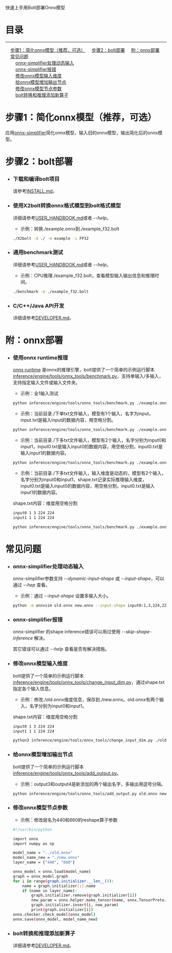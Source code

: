 快速上手用Bolt部署Onnx模型

# 目录
---
&nbsp;&nbsp;&nbsp;&nbsp;[步骤1：简化onnx模型（推荐，可选）](#步骤1：简化onnx模型（推荐，可选）) 
&nbsp;&nbsp;&nbsp;&nbsp;[步骤2：bolt部署](#步骤2：bolt部署) 
&nbsp;&nbsp;&nbsp;&nbsp;[附：onnx部署](#附：onnx部署) 
&nbsp;&nbsp;&nbsp;&nbsp;[常见问题](#常见问题)  
&nbsp;&nbsp;&nbsp;&nbsp;&nbsp;&nbsp;&nbsp;&nbsp;[onnx-simplifier处理动态输入](#onnx-simplifier处理动态输入)  
&nbsp;&nbsp;&nbsp;&nbsp;&nbsp;&nbsp;&nbsp;&nbsp;[onnx-simplifier报错](#onnx-simplifier报错)  
&nbsp;&nbsp;&nbsp;&nbsp;&nbsp;&nbsp;&nbsp;&nbsp;[修改onnx模型输入维度](#修改onnx模型输入维度)  
&nbsp;&nbsp;&nbsp;&nbsp;&nbsp;&nbsp;&nbsp;&nbsp;[给onnx模型增加输出节点](#给onnx模型增加输出节点)  
&nbsp;&nbsp;&nbsp;&nbsp;&nbsp;&nbsp;&nbsp;&nbsp;[修改onnx模型节点参数](#修改onnx模型节点参数)  
&nbsp;&nbsp;&nbsp;&nbsp;&nbsp;&nbsp;&nbsp;&nbsp;[bolt转换和推理添加新算子](#bolt转换和推理添加新算子)  

# 步骤1：简化onnx模型（推荐，可选）

  应用[onnx-simplifier](https://github.com/daquexian/onnx-simplifier)简化onnx模型，输入旧的onnx模型，输出简化后的onnx模型。


# 步骤2：bolt部署

- ### 下载和编译bolt项目

    请参考[INSTALL.md](INSTALL.md)。

- ### 使用X2bolt转换onnx格式模型到bolt格式模型

    详细请参考[USER_HANDBOOK.md](USER_HANDBOOK.md#model-conversion)或者 *--help*。
    
    * 示例：转换./example.onnx到./example_f32.bolt
    
    ```bash
    ./X2bolt -d ./ -m example -i FP32
    ```

- ### 通用benchmark测试

    详细请参考[USER_HANDBOOK.md](USER_HANDBOOK.md#model-inference)或者 *--help*。
    
    * 示例：CPU推理./example_f32.bolt，查看模型输入输出信息和推理时间。
    
    ```bash
    ./benchmark -m ./example_f32.bolt
    ```

- ### C/C++/Java API开发

    详细请参考[DEVELOPER.md](DEVELOPER.md##use-out-of-the-box-api-to-infer-your-model)。


# 附：onnx部署

- ### 使用onnx runtime推理

    [onnx runtime](https://github.com/microsoft/onnxruntime) 是onnx的推理引擎，bolt提供了一个简单的示例运行脚本[inference/engine/tools/onnx_tools/benchmark.py](../inference/engine/tools/onnx_tools/benchmark.py)，支持单输入/多输入，支持指定输入文件或输入文件夹。

    * 示例：全1输入测试
    
    ```bash
    python inference/engine/tools/onnx_tools/benchmark.py ./example.onnx
    ```
    
    * 示例：当前目录./下单txt文件输入，模型有1个输入，名字为input，input.txt是输入input的数据内容，用空格分割。
    
    ```bash
    python inference/engine/tools/onnx_tools/benchmark.py ./example.onnx ./input.txt
    ```
    
    * 示例：当前目录./下多txt文件输入，模型有2个输入，名字分别为input0和input1，input0.txt是输入input0的数据内容，用空格分割，input0.txt是输入input1的数据内容。
    
    ```bash
    python inference/engine/tools/onnx_tools/benchmark.py ./example.onnx ./
    ```
    
    * 示例：当前目录./下多txt文件输入，输入维度是动态的，模型有2个输入，名字分别为input0和input1，shape.txt记录实际推理输入维度，input0.txt是输入input0的数据内容，用空格分割，input0.txt是输入input1的数据内容。
    
    shape.txt内容：维度用空格分割
    
    ```bash
    input0 1 3 224 224
    input1 1 1 224 224
    ```
    
    ```bash
    python inference/engine/tools/onnx_tools/benchmark.py ./example.onnx ./
    ```


# 常见问题

- ### onnx-simplifier处理动态输入

    onnx-simplifier参数支持 *--dynamic-input-shape* 或 *--input-shape*，可以通过 *--hep* 查看。
    
    * 示例：通过 *--input-shape* 设置多输入大小。
    
    ```bash
    python -m onnxsim old.onnx new.onnx --input-shape input0:1,3,224,224 input1:1,1,224,224
    ```
    
- ### onnx-simplifier报错
    
    onnx-simplifier 的shape inference错误可以用过使用 *--skip-shape-inference* 解决。
    
    其它错误可以通过 *--help* 查看是否有解决措施。
    
- ### 修改onnx模型输入维度
    
    bolt提供了一个简单的示例运行脚本[inference/engine/tools/onnx_tools/change_input_dim.py](../inference/engine/tools/onnx_tools/change_input_dim.py)，通过shape.txt指定各个输入信息。
    
    * 示例：修改./old.onnx维度信息，保存到./new.onnx。old.onnx有两个输入，名字分别为input0和input1。
    
    shape.txt内容：维度用空格分割
    
    ```bash
    input0 1 3 224 224
    input1 1 1 224 224
    ```
    
    ```bash
    python3 inference/engine/tools/onnx_tools/change_input_dim.py ./old.onnx ./new.onnx ./shape.txt
    ```
    
- ### 给onnx模型增加输出节点
    
    bolt提供了一个简单的示例运行脚本[inference/engine/tools/onnx_tools/add_output.py](../inference/engine/tools/onnx_tools/add_output.py)。
    
    * 示例：output3和output4是新添加的两个输出名字，多输出用逗号分隔。
    
    ```bash
    python inference/engine/tools/onnx_tools/add_output.py old.onnx new.onnx output3,output4
    ```
    
- ### 修改onnx模型节点参数
    
    * 示例：修改层名为440和660的reshape算子参数
    
    ```bash
    #!/usr/bin/python
    
    import onnx
    import numpy as np
    
    model_name = "../old.onnx"
    model_name_new = "./new.onnx"
    layer_name = {"440", "660"}
    
    onnx_model = onnx.load(model_name)
    graph = onnx_model.graph
    for i in range(graph.initializer.__len__()):
        name = graph.initializer[i].name
        if (name in layer_name):
            graph.initializer.remove(graph.initializer[i])
            new_param = onnx.helper.make_tensor(name, onnx.TensorProto.INT64, [2], [-1, 512])
            graph.initializer.insert(i, new_param)
            print(graph.initializer[i])
    onnx.checker.check_model(onnx_model)
    onnx.save(onnx_model, model_name_new)
    ```
    
- ### bolt转换和推理添加新算子
    
    详细请参考[DEVELOPER.md](DEVELOPER.md#customize-models-with-unsupported-operators-step-by-step)。
